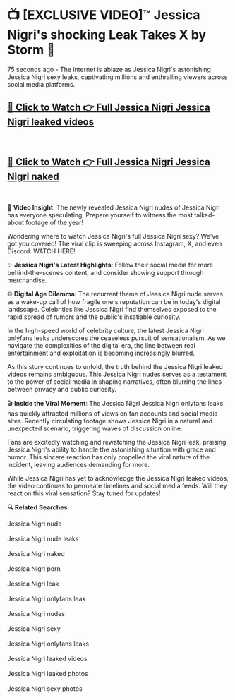 # 📺 [EXCLUSIVE VIDEO]™ Jessica Nigri's shocking Leak Takes X by Storm 🚀

75 seconds ago - The internet is ablaze as Jessica Nigri's astonishing Jessica Nigri sexy leaks, captivating millions and enthralling viewers across social media platforms.

<h2><a href="https://github-6l9.pages.dev/link1">🔗 Click to Watch 👉 Full Jessica Nigri Jessica Nigri leaked videos</a></h2><br>
<h2><a href="https://github-6l9.pages.dev/link2">🔗 Click to Watch 👉 Full Jessica Nigri Jessica Nigri naked</a></h2><br>

🎥 **Video Insight**: The newly revealed Jessica Nigri nudes of Jessica Nigri has everyone speculating. Prepare yourself to witness the most talked-about footage of the year!

Wondering where to watch Jessica Nigri's full Jessica Nigri sexy? We've got you covered! The viral clip is sweeping across Instagram, X, and even Discord. WATCH HERE!

✨ **Jessica Nigri's Latest Highlights**: Follow their social media for more behind-the-scenes content, and consider showing support through merchandise.

🌐 **Digital Age Dilemma**: The recurrent theme of Jessica Nigri nude serves as a wake-up call of how fragile one's reputation can be in today's digital landscape. Celebrities like Jessica Nigri find themselves exposed to the rapid spread of rumors and the public's insatiable curiosity.

In the high-speed world of celebrity culture, the latest Jessica Nigri onlyfans leaks underscores the ceaseless pursuit of sensationalism. As we navigate the complexities of the digital era, the line between real entertainment and exploitation is becoming increasingly blurred.

As this story continues to unfold, the truth behind the Jessica Nigri leaked videos remains ambiguous. This Jessica Nigri nudes serves as a testament to the power of social media in shaping narratives, often blurring the lines between privacy and public curiosity.

🎬 **Inside the Viral Moment**: The Jessica Nigri Jessica Nigri onlyfans leaks has quickly attracted millions of views on fan accounts and social media sites. Recently circulating footage shows Jessica Nigri in a natural and unexpected scenario, triggering waves of discussion online.

Fans are excitedly watching and rewatching the Jessica Nigri leak, praising Jessica Nigri's ability to handle the astonishing situation with grace and humor. This sincere reaction has only propelled the viral nature of the incident, leaving audiences demanding for more.

While Jessica Nigri has yet to acknowledge the Jessica Nigri leaked videos, the video continues to permeate timelines and social media feeds. Will they react on this viral sensation? Stay tuned for updates!

<strong>🔍 Related Searches:</strong>

Jessica Nigri nude
<br><br>
Jessica Nigri nude leaks
<br><br>
Jessica Nigri naked
<br><br>
Jessica Nigri porn
<br><br>
Jessica Nigri leak
<br><br>
Jessica Nigri onlyfans leak
<br><br>
Jessica Nigri nudes
<br><br>
Jessica Nigri sexy
<br><br>
Jessica Nigri onlyfans leaks
<br><br>
Jessica Nigri leaked videos
<br><br>
Jessica Nigri leaked photos
<br><br>
Jessica Nigri sexy photos
<br><br>

